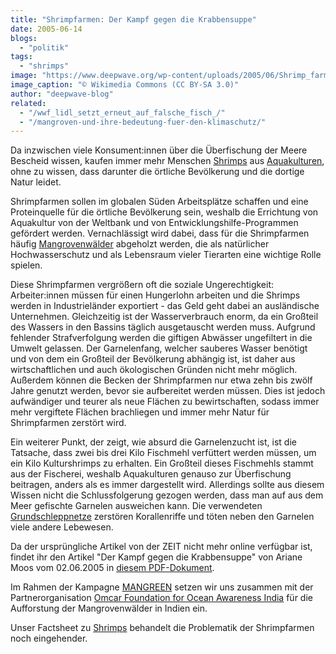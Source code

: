 ```yaml
---
title: "Shrimpfarmen: Der Kampf gegen die Krabbensuppe"
date: 2005-06-14
blogs: 
  - "politik"
tags: 
  - "shrimps"
image: "https://www.deepwave.org/wp-content/uploads/2005/06/Shrimp_farm_-_panoramio-scaled.jpg"
image_caption: "© Wikimedia Commons (CC BY-SA 3.0)"
author: "deepwave-blog"
related: 
  - "/wwf_lidl_setzt_erneut_auf_falsche_fisch_/"
  - "/mangroven-und-ihre-bedeutung-fuer-den-klimaschutz/"
---
```


Da inzwischen viele Konsument:innen über die Überfischung der Meere Bescheid wissen, kaufen immer mehr Menschen [Shrimps](https://www.deepwave.org/wwf_lidl_setzt_erneut_auf_falsche_fisch_/) aus [Aquakulturen](https://www.deepwave.org/wp-content/uploads/2016/07/DWfacts-Aquakultur_2016_fin.pdf), ohne zu wissen, dass darunter die örtliche Bevölkerung und die dortige Natur leidet.

Shrimpfarmen sollen im globalen Süden Arbeitsplätze schaffen und eine Proteinquelle für die örtliche Bevölkerung sein, weshalb die Errichtung von Aquakultur von der Weltbank und von Entwicklungshilfe-Programmen gefördert werden. Vernachlässigt wird dabei, dass für die Shrimpfarmen häufig [Mangrovenwälder](https://www.deepwave.org/mangroven-und-ihre-bedeutung-fuer-den-klimaschutz/) abgeholzt werden, die als natürlicher Hochwasserschutz und als Lebensraum vieler Tierarten eine wichtige Rolle spielen.

Diese Shrimpfarmen vergrößern oft die soziale Ungerechtigkeit: Arbeiter:innen müssen für einen Hungerlohn arbeiten und die Shrimps werden in Industrieländer exportiert - das Geld geht dabei an ausländische Unternehmen. Gleichzeitig ist der Wasserverbrauch enorm, da ein Großteil des Wassers in den Bassins täglich ausgetauscht werden muss. Aufgrund fehlender Strafverfolgung werden die giftigen Abwässer ungefiltert in die Umwelt gelassen. Der Garnelenfang, welcher sauberes Wasser benötigt und von dem ein Großteil der Bevölkerung abhängig ist, ist daher aus wirtschaftlichen und auch ökologischen Gründen nicht mehr möglich. Außerdem können die Becken der Shrimpfarmen nur etwa zehn bis zwölf Jahre genutzt werden, bevor sie aufbereitet werden müssen. Dies ist jedoch aufwändiger und teurer als neue Flächen zu bewirtschaften, sodass immer mehr vergiftete Flächen brachliegen und immer mehr Natur für Shrimpfarmen zerstört wird.

Ein weiterer Punkt, der zeigt, wie absurd die Garnelenzucht ist, ist die Tatsache, dass zwei bis drei Kilo Fischmehl verfüttert werden müssen, um ein Kilo Kulturshrimps zu erhalten. Ein Großteil dieses Fischmehls stammt aus der Fischerei, weshalb Aquakulturen genauso zur Überfischung beitragen, anders als es immer dargestellt wird. Allerdings sollte aus diesem Wissen nicht die Schlussfolgerung gezogen werden, dass man auf aus dem Meer gefischte Garnelen ausweichen kann. Die verwendeten [Grundschleppnetze](https://www.deepwave.org/wp-content/uploads/2016/07/DWfacts_Grundschleppnetzfischerei_2016.pdf) zerstören Korallenriffe und töten neben den Garnelen viele andere Lebewesen.

Da der ursprüngliche Artikel von der ZEIT nicht mehr online verfügbar ist, findet ihr den Artikel "Der Kampf gegen die Krabbensuppe" von Ariane Moos vom 02.06.2005 in [diesem PDF-Dokument](https://www.deepwave.org/wp-content/uploads/2005/06/umweltzerst%C3%B6rung_-Der-Kampf-gegen-die-Krabbensuppe-_-ZEIT-ONLINE.pdf).

Im Rahmen der Kampagne [MANGREEN](https://www.deepwave.org/projekte/mangrovenprojekt/) setzen wir uns zusammen mit der Partnerorganisation [Omcar Foundation for Ocean Awareness India](https://www.omcar.org/) für die Aufforstung der Mangrovenwälder in Indien ein.

Unser Factsheet zu [Shrimps](https://www.deepwave.org/wp-content/uploads/2016/07/DWfacts-Shrimps-2016_fin.pdf) behandelt die Problematik der Shrimpfarmen noch eingehender.

